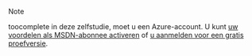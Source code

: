 > [!NOTE]
> toocomplete in deze zelfstudie, moet u een Azure-account. U kunt [uw voordelen als MSDN-abonnee activeren](https://azure.microsoft.com/pricing/member-offers/msdn-benefits-details/?WT.mc_id=A85619ABF) of [u aanmelden voor een gratis proefversie](https://azure.microsoft.com/pricing/free-trial/?WT.mc_id=A85619ABF).
> 
> 

